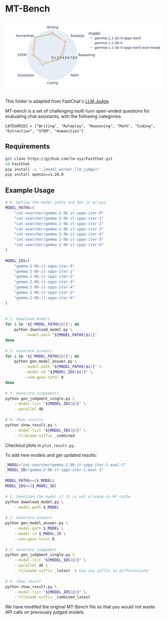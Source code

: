 # MT-Bench

<div style="text-align: center;">
    <img src="newplot.png" width="600">
</div>


This folder is adapted from FastChat's [LLM Judge](https://github.com/lm-sys/FastChat/tree/main/fastchat/llm_judge).


MT-bench is a set of challenging multi-turn open-ended questions for evaluating chat assistants, with the following categories:
```
CATEGORIES = ["Writing", "Roleplay", "Reasoning", "Math", "Coding", "Extraction", "STEM", "Humanities"]
```


## Requirements
```bash
git clone https://github.com/lm-sys/FastChat.git
cd FastChat
pip install -e ".[model_worker,llm_judge]"
pip install openai==1.28.0
```


## Example Usage
```bash
# 0. Define the model paths and IDs in arrays
MODEL_PATHS=(
    "cat-searcher/gemma-2-9b-it-sppo-iter-0"
    "cat-searcher/gemma-2-9b-it-sppo-iter-1"
    "cat-searcher/gemma-2-9b-it-sppo-iter-2"
    "cat-searcher/gemma-2-9b-it-sppo-iter-3"
    "cat-searcher/gemma-2-9b-it-sppo-iter-4"
    "cat-searcher/gemma-2-9b-it-sppo-iter-5"
    "cat-searcher/gemma-2-9b-it-sppo-iter-6"
)

MODEL_IDS=(
    "gemma-2-9b-it-sppo-iter-0"
    "gemma-2-9b-it-sppo-iter-1"
    "gemma-2-9b-it-sppo-iter-2"
    "gemma-2-9b-it-sppo-iter-3"
    "gemma-2-9b-it-sppo-iter-4"
    "gemma-2-9b-it-sppo-iter-5"
    "gemma-2-9b-it-sppo-iter-6"
)


# 1. Download models
for i in "${!MODEL_PATHS[@]}"; do
    python download_model.py \
        --model-path "${MODEL_PATHS[$i]}"
done

# 2. Generate answers 
for i in "${!MODEL_PATHS[@]}"; do
    python gen_model_answer.py \
        --model-path "${MODEL_PATHS[$i]}" \
        --model-id "${MODEL_IDS[$i]}" \
        --num-gpus-total 8
done

# 3. Generate judgements 
python gen_judgment_single.py \
    --model-list "${MODEL_IDS[@]}" \
    --parallel 40 

# 4. Show results
python show_result.py \
    --model-list "${MODEL_IDS[@]}" \
    --filename-suffix _combined
```
Checkout plots in `plot_result.py`.

To add new models and get updated results:
```bash
_MODEL="cat-searcher/gemma-2-9b-it-sppo-iter-1-evol-1"
_MODEL_ID="gemma-2-9b-it-sppo-iter-1-evol-1"

MODEL_PATHS+=($_MODEL)
MODEL_IDS+=($_MODEL_ID)

# 1. Download the model if it is not already in HF cache
python download_model.py \
    --model-path $_MODEL

# 2. Generate answers
python gen_model_answer.py \
    --model-path $_MODEL \
    --model-id $_MODEL_ID \
    --num-gpus-total 8

# 3. Generate judgement
python gen_judgment_single.py \
    --model-list "${MODEL_IDS[@]}" \
    --parallel 40 \
    --filename-suffix _latest  # Use any suffix to differentiate

# 4. Show result
python show_result.py \
    --model-list "${MODEL_IDS[@]}" \
    --filename-suffix _combined_latest
```

We have modifed the original MT-Bench file so that you would not waste API calls on previously judged models.
